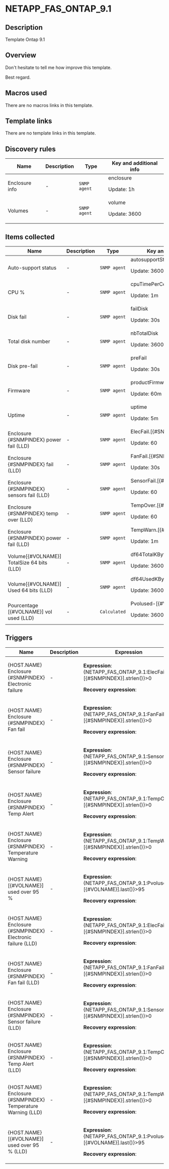 # NETAPP_FAS_ONTAP_9.1

## Description

Template Ontap 9.1

## Overview

Don't hesitate to tell me how improve this template.


 


 


Best regard.

## Macros used

There are no macros links in this template.

## Template links

There are no template links in this template.

## Discovery rules

|Name|Description|Type|Key and additional info|
|----|-----------|----|----|
|Enclosure info|<p>-</p>|`SNMP agent`|enclosure<p>Update: 1h</p>|
|Volumes|<p>-</p>|`SNMP agent`|volume<p>Update: 3600</p>|
## Items collected

|Name|Description|Type|Key and additional info|
|----|-----------|----|----|
|Auto-support status|<p>-</p>|`SNMP agent`|autosupportStatus<p>Update: 3600</p>|
|CPU %|<p>-</p>|`SNMP agent`|cpuTimePerCent<p>Update: 1m</p>|
|Disk fail|<p>-</p>|`SNMP agent`|failDisk<p>Update: 30s</p>|
|Total disk number|<p>-</p>|`SNMP agent`|nbTotalDisk<p>Update: 3600</p>|
|Disk pre-fail|<p>-</p>|`SNMP agent`|preFail<p>Update: 30s</p>|
|Firmware|<p>-</p>|`SNMP agent`|productFirmwareVersion<p>Update: 60m</p>|
|Uptime|<p>-</p>|`SNMP agent`|uptime<p>Update: 5m</p>|
|Enclosure {#SNMPINDEX} power fail (LLD)|<p>-</p>|`SNMP agent`|ElecFail.[{#SNMPINDEX}]<p>Update: 60</p>|
|Enclosure {#SNMPINDEX}  fail (LLD)|<p>-</p>|`SNMP agent`|FanFail.[{#SNMPINDEX}]<p>Update: 30s</p>|
|Enclosure {#SNMPINDEX} sensors fail (LLD)|<p>-</p>|`SNMP agent`|SensorFail.[{#SNMPINDEX}]<p>Update: 60</p>|
|Enclosure {#SNMPINDEX} temp over (LLD)|<p>-</p>|`SNMP agent`|TempOver.[{#SNMPINDEX}]<p>Update: 60</p>|
|Enclosure {#SNMPINDEX} power fail (LLD)|<p>-</p>|`SNMP agent`|TempWarn.[{#SNMPINDEX}]<p>Update: 1m</p>|
|Volume[{#VOLNAME}] TotalSize 64 bits (LLD)|<p>-</p>|`SNMP agent`|df64TotalKBytesVol[{#SNMPINDEX}]<p>Update: 3600</p>|
|Volume[{#VOLNAME}] Used 64 bits (LLD)|<p>-</p>|`SNMP agent`|df64UsedKBytesVol[{#SNMPINDEX}]<p>Update: 3600</p>|
|Pourcentage [{#VOLNAME}]  vol used (LLD)|<p>-</p>|`Calculated`|Pvolused-[{#VOLNAME}]<p>Update: 3600</p>|
## Triggers

|Name|Description|Expression|Priority|
|----|-----------|----------|--------|
|{HOST.NAME} Enclosure {#SNMPINDEX} Electronic failure|<p>-</p>|<p>**Expression**: {NETAPP_FAS_ONTAP_9.1:ElecFail.[{#SNMPINDEX}].strlen()}>0</p><p>**Recovery expression**: </p>|high|
|{HOST.NAME} Enclosure {#SNMPINDEX} Fan fail|<p>-</p>|<p>**Expression**: {NETAPP_FAS_ONTAP_9.1:FanFail.[{#SNMPINDEX}].strlen()}>0</p><p>**Recovery expression**: </p>|high|
|{HOST.NAME} Enclosure {#SNMPINDEX} Sensor failure|<p>-</p>|<p>**Expression**: {NETAPP_FAS_ONTAP_9.1:SensorFail.[{#SNMPINDEX}].strlen()}>0</p><p>**Recovery expression**: </p>|high|
|{HOST.NAME} Enclosure {#SNMPINDEX} Temp Alert|<p>-</p>|<p>**Expression**: {NETAPP_FAS_ONTAP_9.1:TempOver.[{#SNMPINDEX}].strlen()}>0</p><p>**Recovery expression**: </p>|high|
|{HOST.NAME} Enclosure {#SNMPINDEX} Temperature Warning|<p>-</p>|<p>**Expression**: {NETAPP_FAS_ONTAP_9.1:TempWarn.[{#SNMPINDEX}].strlen()}>0</p><p>**Recovery expression**: </p>|average|
|{HOST.NAME} [{#VOLNAME}] used over 95 %|<p>-</p>|<p>**Expression**: {NETAPP_FAS_ONTAP_9.1:Pvolused-[{#VOLNAME}].last()}>95</p><p>**Recovery expression**: </p>|average|
|{HOST.NAME} Enclosure {#SNMPINDEX} Electronic failure (LLD)|<p>-</p>|<p>**Expression**: {NETAPP_FAS_ONTAP_9.1:ElecFail.[{#SNMPINDEX}].strlen()}>0</p><p>**Recovery expression**: </p>|high|
|{HOST.NAME} Enclosure {#SNMPINDEX} Fan fail (LLD)|<p>-</p>|<p>**Expression**: {NETAPP_FAS_ONTAP_9.1:FanFail.[{#SNMPINDEX}].strlen()}>0</p><p>**Recovery expression**: </p>|high|
|{HOST.NAME} Enclosure {#SNMPINDEX} Sensor failure (LLD)|<p>-</p>|<p>**Expression**: {NETAPP_FAS_ONTAP_9.1:SensorFail.[{#SNMPINDEX}].strlen()}>0</p><p>**Recovery expression**: </p>|high|
|{HOST.NAME} Enclosure {#SNMPINDEX} Temp Alert (LLD)|<p>-</p>|<p>**Expression**: {NETAPP_FAS_ONTAP_9.1:TempOver.[{#SNMPINDEX}].strlen()}>0</p><p>**Recovery expression**: </p>|high|
|{HOST.NAME} Enclosure {#SNMPINDEX} Temperature Warning (LLD)|<p>-</p>|<p>**Expression**: {NETAPP_FAS_ONTAP_9.1:TempWarn.[{#SNMPINDEX}].strlen()}>0</p><p>**Recovery expression**: </p>|average|
|{HOST.NAME} [{#VOLNAME}] used over 95 % (LLD)|<p>-</p>|<p>**Expression**: {NETAPP_FAS_ONTAP_9.1:Pvolused-[{#VOLNAME}].last()}>95</p><p>**Recovery expression**: </p>|average|
